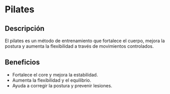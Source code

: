 # Pilates
## Descripción
El pilates es un método de entrenamiento que fortalece el cuerpo, mejora la postura y aumenta la flexibilidad a través de movimientos controlados.
## Beneficios
- Fortalece el core y mejora la estabilidad.
- Aumenta la flexibilidad y el equilibrio.
- Ayuda a corregir la postura y prevenir lesiones.
